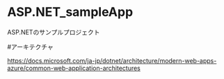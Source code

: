 # ASP.NET_sampleApp
ASP.NETのサンプルプロジェクト


#アーキテクチャ

https://docs.microsoft.com/ja-jp/dotnet/architecture/modern-web-apps-azure/common-web-application-architectures
